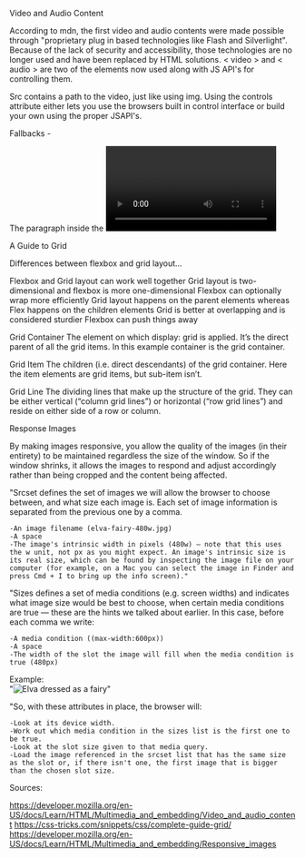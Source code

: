 Video and Audio Content

According to mdn, the first video and audio contents were made possible through "proprietary plug in based technologies like Flash and Silverlight". Because of the lack of security and accessibility, those technologies are no longer used and have been replaced by HTML solutions. < video > and < audio > are two of the elements now used along with JS API's for controlling them.

Src contains a path to the video, just like using img. Using the controls attribute either lets you use the browsers built in control interface or build your own using the proper JSAPI's.

Fallbacks -

  The paragraph inside the <video> tags
  This is called fallback content — this will be displayed if the browser accessing the page doesn't support the <video> element, allowing us to provide a fallback for older browsers. This can be anything you like; in this case, we've provided a direct link to the video file, so the user can at least access it some way regardless of what browser they are using.

A Guide to Grid

  Differences between flexbox and grid layout...

   Flexbox and Grid layout can work well together 
   Grid layout is two-dimensional and flexbox is more one-dimensional 
   Flexbox can optionally wrap more efficiently
   Grid layout happens on the parent elements whereas Flex happens on the children elements
   Grid is better at overlapping and is considered sturdier 
   Flexbox can push things away

Grid Container
The element on which display: grid is applied. It’s the direct parent of all the grid items. In this example container is the grid container.

<div class="container">
  <div class="item item-1"> </div>
  <div class="item item-2"> </div>
  <div class="item item-3"> </div>
</div>

Grid Item
The children (i.e. direct descendants) of the grid container. Here the item elements are grid items, but sub-item isn’t.

<div class="container">
  <div class="item"> </div>
  <div class="item">
    <p class="sub-item"> </p>
  </div>
  <div class="item"> </div>
</div>

Grid Line
The dividing lines that make up the structure of the grid. They can be either vertical (“column grid lines”) or horizontal (“row grid lines”) and reside on either side of a row or column.

Response Images

  By making images responsive, you allow the quality of the images (in their entirety) to be maintained regardless the size of the window. So if the window shrinks, it allows the images to respond and adjust accordingly rather than being cropped and the content being affected.

  "Srcset defines the set of images we will allow the browser to choose between, and what size each image is. Each set of image information is separated from the previous one by a comma.

    -An image filename (elva-fairy-480w.jpg)
    -A space
    -The image's intrinsic width in pixels (480w) — note that this uses the w unit, not px as you might expect. An image's intrinsic size is its real size, which can be found by inspecting the image file on your computer (for example, on a Mac you can select the image in Finder and press Cmd + I to bring up the info screen)."

  "Sizes defines a set of media conditions (e.g. screen widths) and indicates what image size would be best to choose, when certain media conditions are true — these are the hints we talked about earlier. In this case, before each comma we write:

    -A media condition ((max-width:600px)) 
    -A space
    -The width of the slot the image will fill when the media condition is true (480px)
  
  Example:  
  "<img
  srcset="elva-fairy-480w.jpg 480w, elva-fairy-800w.jpg 800w"
  sizes="(max-width: 600px) 480px,
         800px"
  src="elva-fairy-800w.jpg"
  alt="Elva dressed as a fairy" />"

  "So, with these attributes in place, the browser will:

    -Look at its device width.
    -Work out which media condition in the sizes list is the first one to be true.
    -Look at the slot size given to that media query.
    -Load the image referenced in the srcset list that has the same size as the slot or, if there isn't one, the first image that is bigger than the chosen slot size.

Sources:

  https://developer.mozilla.org/en-US/docs/Learn/HTML/Multimedia_and_embedding/Video_and_audio_content
  https://css-tricks.com/snippets/css/complete-guide-grid/
  https://developer.mozilla.org/en-US/docs/Learn/HTML/Multimedia_and_embedding/Responsive_images